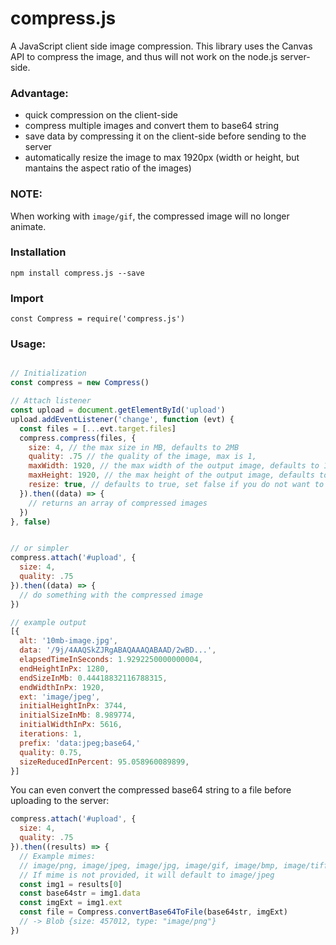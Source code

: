 <!-- [![Build Status](https://travis-ci.org/alextanhongpin/compress.js.svg?branch=master)](https://travis-ci.org/alextanhongpin/compress.js) -->

# compress.js
A JavaScript client side image compression. This library uses the Canvas API to compress the image, and thus will not work on the node.js server-side.

### Advantage:

- quick compression on the client-side
- compress multiple images and convert them to base64 string
- save data by compressing it on the client-side before sending to the server
- automatically resize the image to max 1920px (width or height, but mantains the aspect ratio of the images)

### NOTE:
When working with `image/gif`, the compressed image will no longer animate. 

### Installation
```
npm install compress.js --save
```

### Import

```
const Compress = require('compress.js')
```


### Usage:

```javascript

// Initialization
const compress = new Compress()

// Attach listener
const upload = document.getElementById('upload')
upload.addEventListener('change', function (evt) {
  const files = [...evt.target.files]
  compress.compress(files, {
    size: 4, // the max size in MB, defaults to 2MB
    quality: .75 // the quality of the image, max is 1,
    maxWidth: 1920, // the max width of the output image, defaults to 1920px
    maxHeight: 1920, // the max height of the output image, defaults to 1920px
    resize: true, // defaults to true, set false if you do not want to resize the image width and height
  }).then((data) => {
    // returns an array of compressed images
  })
}, false)


// or simpler
compress.attach('#upload', {
  size: 4,
  quality: .75
}).then((data) => {
  // do something with the compressed image
})
```

```javascript
// example output
[{
  alt: '10mb-image.jpg',
  data: '/9j/4AAQSkZJRgABAQAAAQABAAD/2wBD...',
  elapsedTimeInSeconds: 1.9292250000000004,
  endHeightInPx: 1280,
  endSizeInMb: 0.44418832116788315,
  endWidthInPx: 1920, 
  ext: 'image/jpeg',
  initialHeightInPx: 3744,
  initialSizeInMb: 8.989774,
  initialWidthInPx: 5616,
  iterations: 1,
  prefix: 'data:jpeg;base64,'
  quality: 0.75,
  sizeReducedInPercent: 95.058960089899,
}]
```

You can even convert the compressed base64 string to a file before uploading to the server:

```javascript
compress.attach('#upload', {
  size: 4,
  quality: .75
}).then((results) => {
  // Example mimes:
  // image/png, image/jpeg, image/jpg, image/gif, image/bmp, image/tiff, image/x-icon,  image/svg+xml, image/webp, image/xxx, image/png, image/jpeg, image/webp
  // If mime is not provided, it will default to image/jpeg
  const img1 = results[0]
  const base64str = img1.data
  const imgExt = img1.ext
  const file = Compress.convertBase64ToFile(base64str, imgExt)
  // -> Blob {size: 457012, type: "image/png"}
})
```
